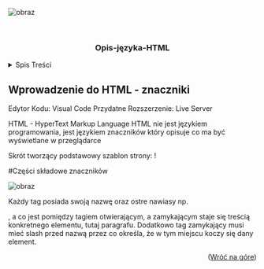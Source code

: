 ![obraz](https://github.com/user-attachments/assets/5d5ca3cc-e724-40be-b9f5-39c4168746d5)<a id="readme-top"></a>

<br />
<div algin="center">
  <h3 align="center">Opis-języka-HTML</h3>
</div>

<details>
  <summary>Spis Treści</summary>
  <ol>
    <li><a href="#wprowadzenie-do-html">Wprowadzenie do HTML - znaczniki</a></li>
    <li><a href="#roadmap">Szablon strony html5</a></li>
    <li><a href="#contributing">Przykład konwersji tekstu z edytora na html</a></li>
    <li><a href="#license">Elementy blokowe i liniowe w html</a></li>
    <li><a href="#contact">Nagłówki w html</a></li>
    <li><a href="#acknowledgments">Acknowledgments</a></li>
  </ol>
</details>


## Wprowadzenie do HTML - znaczniki
Edytor Kodu: Visual Code
Przydatne Rozszerzenie: Live Server

HTML - HyperText Markup Language
HTML nie jest językiem programowania, jest językiem znaczników który opisuje co ma być wyświetlane w przeglądarce

Skrót tworzący podstawowy szablon strony: !

#Części składowe znaczników

![obraz](https://github.com/user-attachments/assets/f68ca555-f9db-4fb9-85ff-bd36997ee194)

Każdy tag posiada swoją nazwę oraz ostre nawiasy np. <p>, a co jest pomiędzy tagiem otwierającym, a zamykającym staje się treścią konkretnego elementu, tutaj paragrafu. Dodatkowo tag zamykający musi mieć slash przed nazwą przez co określa, że w tym miejscu koczy się dany element.
<p align="right">(<a href="#readme-top">Wróć na góre</a>)</p>
